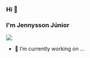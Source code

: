 ### Hi 👋

### I'm Jennysson Júnior

<a href="https://wa.me/5579998815659?text=Eai%20Júnior%20peguei%20teu%20contato%20lá%20no%20github">
    <img src="https://img.shields.io/badge/WHATSAPP-%2325D366.svg?&style=for-the-badge&logo=whatsapp&logoColor=white" />    
 </a>
 
 
- 🔭 I’m currently working on ...
<!--
**juniorsdj/juniorsdj** is a ✨ _special_ ✨ repository because its `README.md` (this file) appears on your GitHub profile.

Here are some ideas to get you started:


- 🌱 I’m currently learning ...
- 👯 I’m looking to collaborate on ...
- 🤔 I’m looking for help with ...
- 💬 Ask me about ...
- 📫 How to reach me: ...
- 😄 Pronouns: ...
- ⚡ Fun fact: ...
-->
